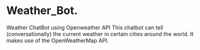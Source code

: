 # Weather_Bot.
Weather ChatBot using Openweather API
This chatbot can tell (conversationally) the current weather in certain cities around the world. It makes use of the OpenWeatherMap API.
